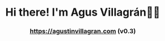 <h1 align="center">Hi there! I'm Agus Villagrán👋🏽</h1>

<h3 align="center";
  color: rgb(251, 255, 0);"><a href="https://agustinvillagran.com" target="_blank">https://agustinvillagran.com</a> (v0.3)</h3>

